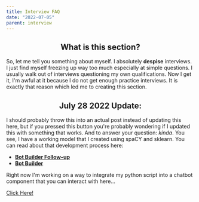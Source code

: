 ```yaml
---
title: Interview FAQ
date: "2022-07-05"
parent: interview
---
```


<h2 class = 'font-weight-bold' align = 'Center'> What is this section? </h2>

So, let me tell you something about myself. I absolutely **despise** interviews. I just find myself freezing up way too much especially at simple questions. I usually walk out of interviews questioning my own qualifications. Now I get it, I'm awful at it because I do not get enough practice interviews. It is exactly that reason which led me to creating this section.   

<h2 class = 'font-weight-bold' align = 'Center'> July 28 2022 Update: </h2>

I should probably throw this into an actual post instead of updating this here, but if you pressed this button you're probably wondering if I updated this with something that works. And to answer your question: _kinda_. You see, I have a working model that I created using spaCY and sklearn. You can read about that development process here:  
- [**Bot Builder Follow-up**](https://rayyungdev.github.io/blogs/bot-builder/)
- [**Bot Builder**](https://rayyungdev.github.io/blogs/bot-builder/)

Right now I'm working on a way to integrate my python script into a chatbot component that you can interact with here... 

<div class = 'd-flex justify-content-center mb-5' >
<a href = 'https://discord.gg/U6pdQSUrYX' class = 'mt-md-4 px-md-3 mb-2 py-2 bg-white font-weight-bold'> Click Here! </a>
</div>